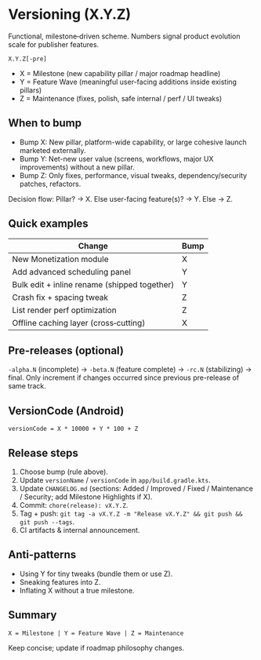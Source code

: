 # Versioning (X.Y.Z)

Functional, milestone‑driven scheme. Numbers signal product evolution scale for publisher features.

```
X.Y.Z[-pre]
```
- X = Milestone (new capability pillar / major roadmap headline)
- Y = Feature Wave (meaningful user-facing additions inside existing pillars)
- Z = Maintenance (fixes, polish, safe internal / perf / UI tweaks)

## When to bump
- Bump X: New pillar, platform-wide capability, or large cohesive launch marketed externally.
- Bump Y: Net-new user value (screens, workflows, major UX improvements) without a new pillar.
- Bump Z: Only fixes, performance, visual tweaks, dependency/security patches, refactors.

Decision flow: Pillar? → X. Else user-facing feature(s)? → Y. Else → Z.

## Quick examples
| Change | Bump |
|--------|------|
| New Monetization module | X |
| Add advanced scheduling panel | Y |
| Bulk edit + inline rename (shipped together) | Y |
| Crash fix + spacing tweak | Z |
| List render perf optimization | Z |
| Offline caching layer (cross‑cutting) | X |

## Pre-releases (optional)
`-alpha.N` (incomplete) → `-beta.N` (feature complete) → `-rc.N` (stabilizing) → final.
Only increment if changes occurred since previous pre-release of same track.

## VersionCode (Android)
```
versionCode = X * 10000 + Y * 100 + Z
```

## Release steps
1. Choose bump (rule above).
2. Update `versionName` / `versionCode` in `app/build.gradle.kts`.
3. Update `CHANGELOG.md` (sections: Added / Improved / Fixed / Maintenance / Security; add Milestone Highlights if X).
4. Commit: `chore(release): vX.Y.Z`.
5. Tag + push: `git tag -a vX.Y.Z -m "Release vX.Y.Z" && git push && git push --tags`.
6. CI artifacts & internal announcement.

## Anti-patterns
- Using Y for tiny tweaks (bundle them or use Z).
- Sneaking features into Z.
- Inflating X without a true milestone.

## Summary
```
X = Milestone | Y = Feature Wave | Z = Maintenance
```
Keep concise; update if roadmap philosophy changes.
